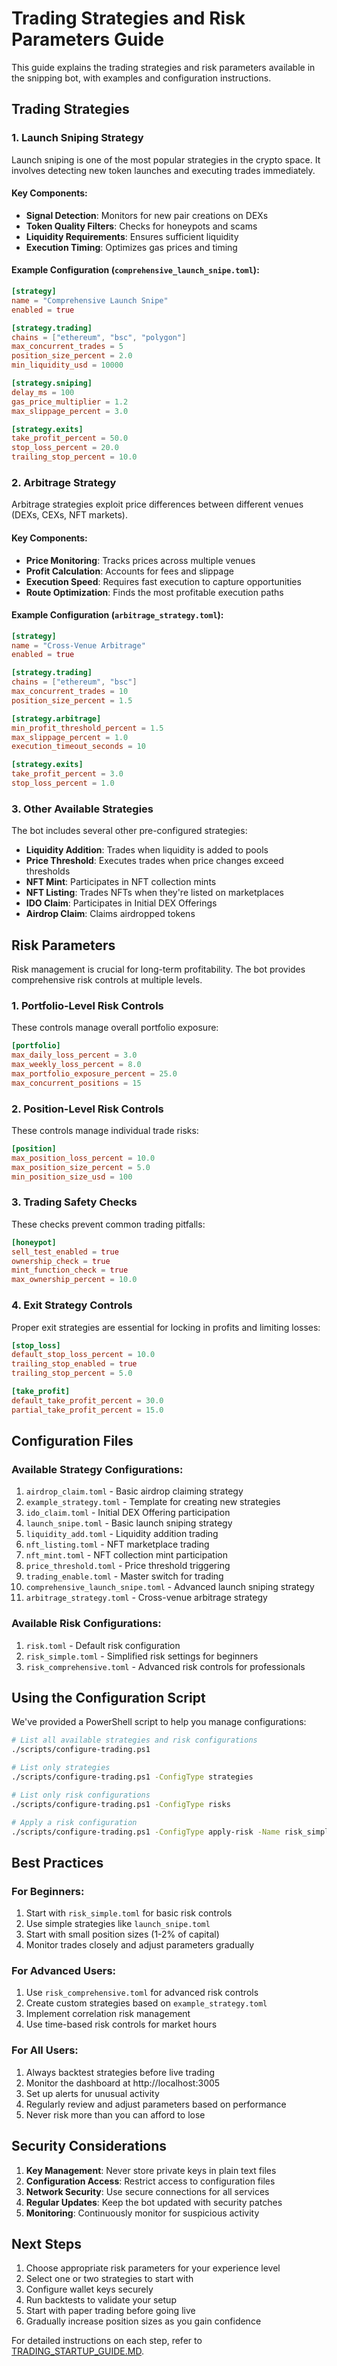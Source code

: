 # Trading Strategies and Risk Parameters Guide

This guide explains the trading strategies and risk parameters available in the snipping bot, with examples and configuration instructions.

## Trading Strategies

### 1. Launch Sniping Strategy

Launch sniping is one of the most popular strategies in the crypto space. It involves detecting new token launches and executing trades immediately.

#### Key Components:
- **Signal Detection**: Monitors for new pair creations on DEXs
- **Token Quality Filters**: Checks for honeypots and scams
- **Liquidity Requirements**: Ensures sufficient liquidity
- **Execution Timing**: Optimizes gas prices and timing

#### Example Configuration (`comprehensive_launch_snipe.toml`):
```toml
[strategy]
name = "Comprehensive Launch Snipe"
enabled = true

[strategy.trading]
chains = ["ethereum", "bsc", "polygon"]
max_concurrent_trades = 5
position_size_percent = 2.0
min_liquidity_usd = 10000

[strategy.sniping]
delay_ms = 100
gas_price_multiplier = 1.2
max_slippage_percent = 3.0

[strategy.exits]
take_profit_percent = 50.0
stop_loss_percent = 20.0
trailing_stop_percent = 10.0
```

### 2. Arbitrage Strategy

Arbitrage strategies exploit price differences between different venues (DEXs, CEXs, NFT markets).

#### Key Components:
- **Price Monitoring**: Tracks prices across multiple venues
- **Profit Calculation**: Accounts for fees and slippage
- **Execution Speed**: Requires fast execution to capture opportunities
- **Route Optimization**: Finds the most profitable execution paths

#### Example Configuration (`arbitrage_strategy.toml`):
```toml
[strategy]
name = "Cross-Venue Arbitrage"
enabled = true

[strategy.trading]
chains = ["ethereum", "bsc"]
max_concurrent_trades = 10
position_size_percent = 1.5

[strategy.arbitrage]
min_profit_threshold_percent = 1.5
max_slippage_percent = 1.0
execution_timeout_seconds = 10

[strategy.exits]
take_profit_percent = 3.0
stop_loss_percent = 1.0
```

### 3. Other Available Strategies

The bot includes several other pre-configured strategies:
- **Liquidity Addition**: Trades when liquidity is added to pools
- **Price Threshold**: Executes trades when price changes exceed thresholds
- **NFT Mint**: Participates in NFT collection mints
- **NFT Listing**: Trades NFTs when they're listed on marketplaces
- **IDO Claim**: Participates in Initial DEX Offerings
- **Airdrop Claim**: Claims airdropped tokens

## Risk Parameters

Risk management is crucial for long-term profitability. The bot provides comprehensive risk controls at multiple levels.

### 1. Portfolio-Level Risk Controls

These controls manage overall portfolio exposure:

```toml
[portfolio]
max_daily_loss_percent = 3.0
max_weekly_loss_percent = 8.0
max_portfolio_exposure_percent = 25.0
max_concurrent_positions = 15
```

### 2. Position-Level Risk Controls

These controls manage individual trade risks:

```toml
[position]
max_position_loss_percent = 10.0
max_position_size_percent = 5.0
min_position_size_usd = 100
```

### 3. Trading Safety Checks

These checks prevent common trading pitfalls:

```toml
[honeypot]
sell_test_enabled = true
ownership_check = true
mint_function_check = true
max_ownership_percent = 10.0
```

### 4. Exit Strategy Controls

Proper exit strategies are essential for locking in profits and limiting losses:

```toml
[stop_loss]
default_stop_loss_percent = 10.0
trailing_stop_enabled = true
trailing_stop_percent = 5.0

[take_profit]
default_take_profit_percent = 30.0
partial_take_profit_percent = 15.0
```

## Configuration Files

### Available Strategy Configurations:
1. `airdrop_claim.toml` - Basic airdrop claiming strategy
2. `example_strategy.toml` - Template for creating new strategies
3. `ido_claim.toml` - Initial DEX Offering participation
4. `launch_snipe.toml` - Basic launch sniping strategy
5. `liquidity_add.toml` - Liquidity addition trading
6. `nft_listing.toml` - NFT marketplace trading
7. `nft_mint.toml` - NFT collection mint participation
8. `price_threshold.toml` - Price threshold triggering
9. `trading_enable.toml` - Master switch for trading
10. `comprehensive_launch_snipe.toml` - Advanced launch sniping strategy
11. `arbitrage_strategy.toml` - Cross-venue arbitrage strategy

### Available Risk Configurations:
1. `risk.toml` - Default risk configuration
2. `risk_simple.toml` - Simplified risk settings for beginners
3. `risk_comprehensive.toml` - Advanced risk controls for professionals

## Using the Configuration Script

We've provided a PowerShell script to help you manage configurations:

```bash
# List all available strategies and risk configurations
./scripts/configure-trading.ps1

# List only strategies
./scripts/configure-trading.ps1 -ConfigType strategies

# List only risk configurations
./scripts/configure-trading.ps1 -ConfigType risks

# Apply a risk configuration
./scripts/configure-trading.ps1 -ConfigType apply-risk -Name risk_simple.toml
```

## Best Practices

### For Beginners:
1. Start with `risk_simple.toml` for basic risk controls
2. Use simple strategies like `launch_snipe.toml`
3. Start with small position sizes (1-2% of capital)
4. Monitor trades closely and adjust parameters gradually

### For Advanced Users:
1. Use `risk_comprehensive.toml` for advanced risk controls
2. Create custom strategies based on `example_strategy.toml`
3. Implement correlation risk management
4. Use time-based risk controls for market hours

### For All Users:
1. Always backtest strategies before live trading
2. Monitor the dashboard at http://localhost:3005
3. Set up alerts for unusual activity
4. Regularly review and adjust parameters based on performance
5. Never risk more than you can afford to lose

## Security Considerations

1. **Key Management**: Never store private keys in plain text files
2. **Configuration Access**: Restrict access to configuration files
3. **Network Security**: Use secure connections for all services
4. **Regular Updates**: Keep the bot updated with security patches
5. **Monitoring**: Continuously monitor for suspicious activity

## Next Steps

1. Choose appropriate risk parameters for your experience level
2. Select one or two strategies to start with
3. Configure wallet keys securely
4. Run backtests to validate your setup
5. Start with paper trading before going live
6. Gradually increase position sizes as you gain confidence

For detailed instructions on each step, refer to [TRADING_STARTUP_GUIDE.MD](file:///d%3A/auto-sync-daily-from-winC/snipping-bot/TRADING_STARTUP_GUIDE.MD).